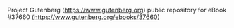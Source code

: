 Project Gutenberg (https://www.gutenberg.org) public repository for eBook #37660 (https://www.gutenberg.org/ebooks/37660)
